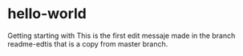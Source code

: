 # hello-world
Getting starting with
This is the first edit messaje made in the branch readme-edtis that is a copy from master branch.
